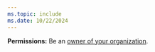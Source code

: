 ```yaml
---
ms.topic: include
ms.date: 10/22/2024
---
```


**Permissions:** Be an [owner of your organization](../organizations/accounts/change-organization-ownership.md).
